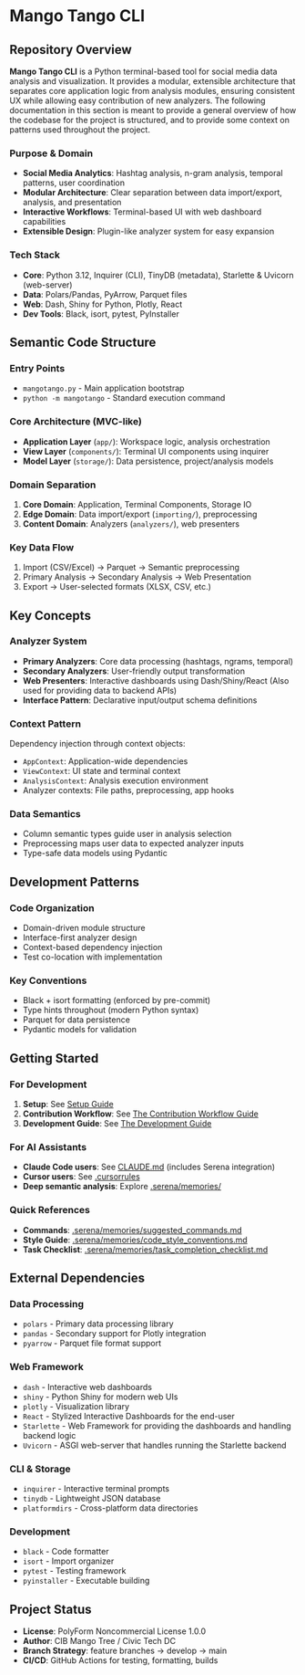 # Mango Tango CLI

## Repository Overview

**Mango Tango CLI** is a Python terminal-based tool for social media data
analysis and visualization. It provides a modular, extensible architecture
that separates core application logic from analysis modules, ensuring
consistent UX while allowing easy contribution of new analyzers.
The following documentation in this section is meant to provide a
general overview of how the codebase for the project is structured,
and to provide some context on patterns used throughout the project.

### Purpose & Domain

- **Social Media Analytics**: Hashtag analysis, n-gram analysis, temporal
  patterns, user coordination
- **Modular Architecture**: Clear separation between data import/export,
  analysis, and presentation
- **Interactive Workflows**: Terminal-based UI with web dashboard capabilities
- **Extensible Design**: Plugin-like analyzer system for easy expansion

### Tech Stack

- **Core**: Python 3.12, Inquirer (CLI), TinyDB (metadata), Starlette & Uvicorn (web-server)
- **Data**: Polars/Pandas, PyArrow, Parquet files
- **Web**: Dash, Shiny for Python, Plotly, React
- **Dev Tools**: Black, isort, pytest, PyInstaller

## Semantic Code Structure

### Entry Points

- `mangotango.py` - Main application bootstrap
- `python -m mangotango` - Standard execution command

### Core Architecture (MVC-like)

- **Application Layer** (`app/`): Workspace logic, analysis orchestration
- **View Layer** (`components/`): Terminal UI components using inquirer
- **Model Layer** (`storage/`): Data persistence, project/analysis models

### Domain Separation

1. **Core Domain**: Application, Terminal Components, Storage IO
2. **Edge Domain**: Data import/export (`importing/`), preprocessing
3. **Content Domain**: Analyzers (`analyzers/`), web presenters

### Key Data Flow

1. Import (CSV/Excel) → Parquet → Semantic preprocessing
2. Primary Analysis → Secondary Analysis → Web Presentation
3. Export → User-selected formats (XLSX, CSV, etc.)

## Key Concepts

### Analyzer System

- **Primary Analyzers**: Core data processing (hashtags, ngrams, temporal)
- **Secondary Analyzers**: User-friendly output transformation
- **Web Presenters**: Interactive dashboards using Dash/Shiny/React
  (Also used for providing data to backend APIs)
- **Interface Pattern**: Declarative input/output schema definitions

### Context Pattern

Dependency injection through context objects:

- `AppContext`: Application-wide dependencies
- `ViewContext`: UI state and terminal context
- `AnalysisContext`: Analysis execution environment
- Analyzer contexts: File paths, preprocessing, app hooks

### Data Semantics

- Column semantic types guide user in analysis selection
- Preprocessing maps user data to expected analyzer inputs
- Type-safe data models using Pydantic

## Development Patterns

### Code Organization

- Domain-driven module structure
- Interface-first analyzer design  
- Context-based dependency injection
- Test co-location with implementation

### Key Conventions

- Black + isort formatting (enforced by pre-commit)
- Type hints throughout (modern Python syntax)
- Parquet for data persistence
- Pydantic models for validation

## Getting Started

### For Development

1. **Setup**: See [Setup Guide](./installation.md)
2. **Contribution Workflow**: See [The Contribution Workflow Guide](./contributing.md)
3. **Development Guide**: See [The Development Guide](./architecture.md)

### For AI Assistants

- **Claude Code users**: See [CLAUDE.md](./CLAUDE.md) (includes Serena integration)
- **Cursor users**: See [.cursorrules](./.cursorrules)
- **Deep semantic analysis**: Explore [.serena/memories/](https://github.com/civictechdc/mango-tango-cli/tree/develop/.serena/memories)

### Quick References

- **Commands**: [.serena/memories/suggested_commands.md](./.serena/memories/suggested_commands.md)
- **Style Guide**: [.serena/memories/code_style_conventions.md](./.serena/memories/code_style_conventions.md)
- **Task Checklist**: [.serena/memories/task_completion_checklist.md](./.serena/memories/task_completion_checklist.md)

## External Dependencies

### Data Processing

- `polars` - Primary data processing library
- `pandas` - Secondary support for Plotly integration
- `pyarrow` - Parquet file format support

### Web Framework

- `dash` - Interactive web dashboards
- `shiny` - Python Shiny for modern web UIs
- `plotly` - Visualization library
- `React` - Stylized Interactive Dashboards for the end-user
- `Starlette` - Web Framework for providing the dashboards and handling backend logic
- `Uvicorn` - ASGI web-server that handles running the Starlette backend

### CLI & Storage

- `inquirer` - Interactive terminal prompts
- `tinydb` - Lightweight JSON database
- `platformdirs` - Cross-platform data directories

### Development

- `black` - Code formatter
- `isort` - Import organizer
- `pytest` - Testing framework
- `pyinstaller` - Executable building

## Project Status

- **License**: PolyForm Noncommercial License 1.0.0
- **Author**: CIB Mango Tree / Civic Tech DC
- **Branch Strategy**: feature branches → develop → main
- **CI/CD**: GitHub Actions for testing, formatting, builds
